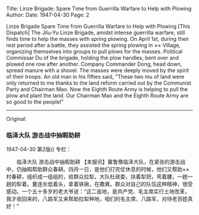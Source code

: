 Title: Linze Brigade: Spare Time from Guerrilla Warfare to Help with Plowing
Author:
Date: 1947-04-30
Page: 2

Linze Brigade
    Spare Time from Guerrilla Warfare to Help with Plowing
    [This Dispatch] The Jilu-Yu Linze Brigade, amidst intense guerrilla warfare, still finds time to help the masses with spring plowing. On April 1st, during their rest period after a battle, they assisted the spring plowing in ×× Village, organizing themselves into groups to pull plows for the masses. Political Commissar Du of the brigade, holding the plow handles, bent over and plowed one row after another. Company Commander Dong, head down, spread manure with a shovel. The masses were deeply moved by the spirit of their troops. An old man in his fifties said, "These two mu of land were only returned to me thanks to the land reform carried out by the Communist Party and Chairman Mao. Now the Eighth Route Army is helping to pull the plow and plant the land. Our Chairman Mao and the Eighth Route Army are so good to the people!"



<hr /> 

Original: 


### 临泽大队  游击战中抽暇助耕

1947-04-30
第2版()
专栏：

　　临泽大队
    游击战中抽暇助耕
    【本报讯】冀鲁豫临泽大队，在紧张的游击战中，仍抽暇帮助群众春耕。四月一日，是他们打完仗休息的时候，他们又帮助××村春耕，组织成一组组的，给群众拉犁。大队杜政委，扶着犁把，弯着腰，一趟一趟的犁着。董连长低着头，拿着铁锹，在撒粪。群众对自己的队伍这种精神，很受感动。一个五十多岁的老大爷说：“这二亩地，是共产党、毛主席实行土地改革，我才收回来的，八路军又来帮助拉犁种地，咱们的毛主席、八路军，对待老百姓真好！”
